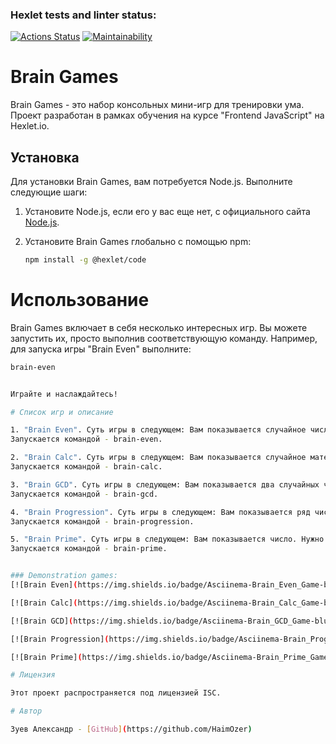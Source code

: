 ### Hexlet tests and linter status:
[![Actions Status](https://github.com/HaimOzer/frontend-project-44/actions/workflows/hexlet-check.yml/badge.svg)](https://github.com/HaimOzer/frontend-project-44/actions)
[![Maintainability](https://api.codeclimate.com/v1/badges/d8826f029a7aba439b5a/maintainability)](https://codeclimate.com/github/HaimOzer/frontend-project-44/maintainability)

# Brain Games

Brain Games - это набор консольных мини-игр для тренировки ума. Проект разработан в рамках обучения на курсе "Frontend JavaScript" на Hexlet.io.

## Установка

Для установки Brain Games, вам потребуется Node.js. Выполните следующие шаги:

1. Установите Node.js, если его у вас еще нет, с официального сайта [Node.js](https://nodejs.org/).

2. Установите Brain Games глобально с помощью npm:

   ```bash
   npm install -g @hexlet/code


# Использование

Brain Games включает в себя несколько интересных игр. Вы можете запустить их, просто выполнив соответствующую команду. Например, для запуска игры "Brain Even" выполните:

   ```bash
   brain-even


Играйте и наслаждайтесь!

# Список игр и описание

1. "Brain Even". Суть игры в следующем: Вам показывается случайное число. Нужно ответить yes, если число чётное, или no — если нечётное.
   Запускается командой - brain-even.

2. "Brain Calc". Суть игры в следующем: Вам показывается случайное математическое выражение, например 35 + 16, которое нужно вычислить и записать правильный ответ.
   Запускается командой - brain-calc.

3. "Brain GCD". Суть игры в следующем: Вам показывается два случайных числа, например, 25 50. Нужно вычислить и ввести наибольший общий делитель этих чисел.
   Запускается командой - brain-gcd.

4. "Brain Progression". Суть игры в следующем: Вам показывается ряд чисел, образующий арифметическую прогрессию, где одно число заменено двумя точками. Вам нужно определить это число и ввести.
   Запускается командой - brain-progression.

5. "Brain Prime". Суть игры в следующем: Вам показывается число. Нужно ответить yes, если число простое, или no - если нет. (Напоминание: Если число делится только на 1 и на само себя, то оно простое).
   Запускается командой - brain-prime. 


### Demonstration games:
[![Brain Even](https://img.shields.io/badge/Asciinema-Brain_Even_Game-blue?style=for-the-badge&logo=asciinema)](https://asciinema.org/a/cQ40iHZ0CHIqGCv4e8TAsnPB9)

[![Brain Calc](https://img.shields.io/badge/Asciinema-Brain_Calc_Game-blue?style=for-the-badge&logo=asciinema)](https://asciinema.org/a/GhZjLVjQSTLtWo7FqPIuZPj0s)

[![Brain GCD](https://img.shields.io/badge/Asciinema-Brain_GCD_Game-blue?style=for-the-badge&logo=asciinema)](https://asciinema.org/a/PC12FH94v6EcuY2aDEaBk2BYx)

[![Brain Progression](https://img.shields.io/badge/Asciinema-Brain_Progression-blue?style=for-the-badge&logo=asciinema)](https://asciinema.org/a/oEDZ7RKBEIbEAfNykKaFCJzfw)

[![Brain Prime](https://img.shields.io/badge/Asciinema-Brain_Prime_Game-blue?style=for-the-badge&logo=asciinema)](https://asciinema.org/a/5mJVULd1XsYKroDc2viSgmT2J)

# Лицензия

Этот проект распространяется под лицензией ISC.

# Автор

Зуев Александр - [GitHub](https://github.com/HaimOzer)
